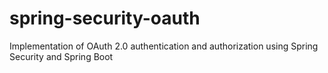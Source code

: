 # spring-security-oauth
Implementation of OAuth 2.0 authentication and authorization using Spring Security and Spring Boot
